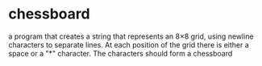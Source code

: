 # chessboard
a program that creates a string that represents an 8×8 grid, using newline characters to separate lines. At each position of the grid there is either a space or a "*" character. The characters should form a chessboard
